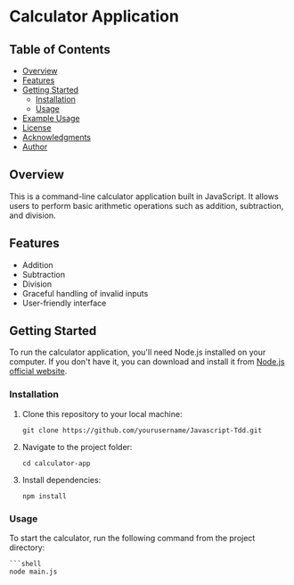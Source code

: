 # Calculator Application

## Table of Contents

- [Overview](#overview)
- [Features](#features)
- [Getting Started](#getting-started)
  - [Installation](#installation)
  - [Usage](#usage)
- [Example Usage](#example-usage)
- [License](#license)
- [Acknowledgments](#acknowledgments)
- [Author](#author)

## Overview

This is a command-line calculator application built in JavaScript. It allows users to perform basic arithmetic operations such as addition, subtraction, and division.

## Features

- Addition
- Subtraction
- Division
- Graceful handling of invalid inputs
- User-friendly interface

## Getting Started

To run the calculator application, you'll need Node.js installed on your computer. If you don't have it, you can download and install it from [Node.js official website](https://nodejs.org/).

### Installation

1. Clone this repository to your local machine:

   ```shell
   git clone https://github.com/yourusername/Javascript-Tdd.git

2. Navigate to the project folder:

   ```shell
   cd calculator-app

3. Install dependencies:

   ```shell
   npm install

### Usage
To start the calculator, run the following command from the project directory:

    ```shell
    node main.js
